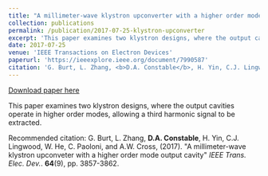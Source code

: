 ```yaml
---
title: "A millimeter-wave klystron upconverter with a higher order mode output cavity"
collection: publications
permalink: /publication/2017-07-25-klystron-upconverter
excerpt: 'This paper examines two klystron designs, where the output cavities operate in higher order modes, allowing a third harmonic signal to be extracted.'
date: 2017-07-25
venue: 'IEEE Transactions on Electron Devices'
paperurl: 'https://ieeexplore.ieee.org/document/7990587'
citation: 'G. Burt, L. Zhang, <b>D.A. Constable</b>, H. Yin, C.J. Lingwood, W. He, C. Paoloni, and A.W. Cross, (2017). &amp;quot;A millimeter-wave klystron upconveter with a higher order mode output cavity&amp;quot; <i>IEEE Trans. Elec. Dev.</i>. <b>64</b>(9), pp. 3857-3862.'
---
```


<a href='https://ieeexplore.ieee.org/document/7990587'>Download paper here</a>

This paper examines two klystron designs, where the output cavities operate in higher order modes, allowing a third harmonic signal to be extracted.

Recommended citation: G. Burt, L. Zhang, <b>D.A. Constable</b>, H. Yin, C.J. Lingwood, W. He, C. Paoloni, and A.W. Cross, (2017). &quot;A millimeter-wave klystron upconveter with a higher order mode output cavity&quot; <i>IEEE Trans. Elec. Dev.</i>. <b>64</b>(9), pp. 3857-3862.